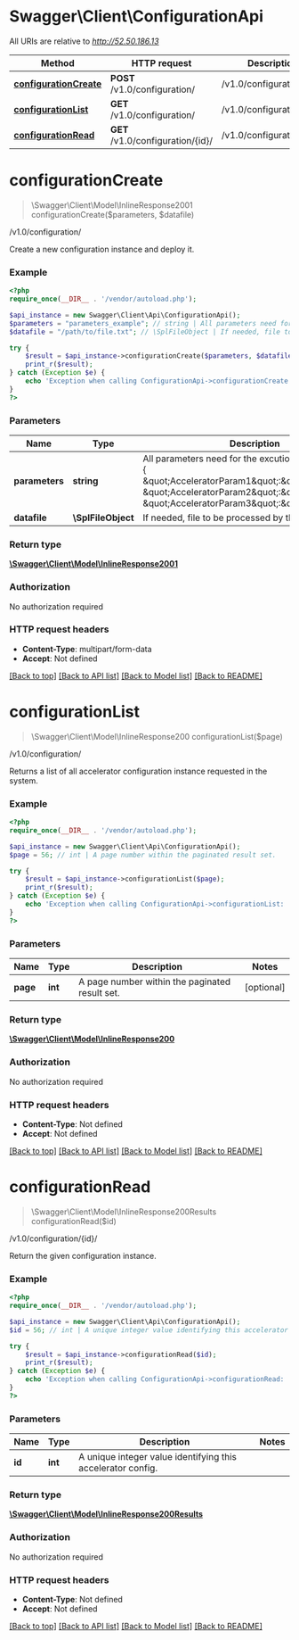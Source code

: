 # Swagger\Client\ConfigurationApi

All URIs are relative to *http://52.50.186.13*

Method | HTTP request | Description
------------- | ------------- | -------------
[**configurationCreate**](ConfigurationApi.md#configurationCreate) | **POST** /v1.0/configuration/ | /v1.0/configuration/
[**configurationList**](ConfigurationApi.md#configurationList) | **GET** /v1.0/configuration/ | /v1.0/configuration/
[**configurationRead**](ConfigurationApi.md#configurationRead) | **GET** /v1.0/configuration/{id}/ | /v1.0/configuration/{id}/


# **configurationCreate**
> \Swagger\Client\Model\InlineResponse2001 configurationCreate($parameters, $datafile)

/v1.0/configuration/

Create a new configuration instance and deploy it.

### Example
```php
<?php
require_once(__DIR__ . '/vendor/autoload.php');

$api_instance = new Swagger\Client\Api\ConfigurationApi();
$parameters = "parameters_example"; // string | All parameters need for the excution in JSON format : {     \"AcceleratorParam1\":\"value1\",    \"AcceleratorParam2\":\"value2\",    \"AcceleratorParam3\":\"value3\"}
$datafile = "/path/to/file.txt"; // \SplFileObject | If needed, file to be processed by the accelerator.

try {
    $result = $api_instance->configurationCreate($parameters, $datafile);
    print_r($result);
} catch (Exception $e) {
    echo 'Exception when calling ConfigurationApi->configurationCreate: ', $e->getMessage(), PHP_EOL;
}
?>
```

### Parameters

Name | Type | Description  | Notes
------------- | ------------- | ------------- | -------------
 **parameters** | **string**| All parameters need for the excution in JSON format : {     \&quot;AcceleratorParam1\&quot;:\&quot;value1\&quot;,    \&quot;AcceleratorParam2\&quot;:\&quot;value2\&quot;,    \&quot;AcceleratorParam3\&quot;:\&quot;value3\&quot;} | [optional]
 **datafile** | **\SplFileObject**| If needed, file to be processed by the accelerator. | [optional]

### Return type

[**\Swagger\Client\Model\InlineResponse2001**](../Model/InlineResponse2001.md)

### Authorization

No authorization required

### HTTP request headers

 - **Content-Type**: multipart/form-data
 - **Accept**: Not defined

[[Back to top]](#) [[Back to API list]](../../README.md#documentation-for-api-endpoints) [[Back to Model list]](../../README.md#documentation-for-models) [[Back to README]](../../README.md)

# **configurationList**
> \Swagger\Client\Model\InlineResponse200 configurationList($page)

/v1.0/configuration/

Returns a list of all accelerator configuration instance requested in the system.

### Example
```php
<?php
require_once(__DIR__ . '/vendor/autoload.php');

$api_instance = new Swagger\Client\Api\ConfigurationApi();
$page = 56; // int | A page number within the paginated result set.

try {
    $result = $api_instance->configurationList($page);
    print_r($result);
} catch (Exception $e) {
    echo 'Exception when calling ConfigurationApi->configurationList: ', $e->getMessage(), PHP_EOL;
}
?>
```

### Parameters

Name | Type | Description  | Notes
------------- | ------------- | ------------- | -------------
 **page** | **int**| A page number within the paginated result set. | [optional]

### Return type

[**\Swagger\Client\Model\InlineResponse200**](../Model/InlineResponse200.md)

### Authorization

No authorization required

### HTTP request headers

 - **Content-Type**: Not defined
 - **Accept**: Not defined

[[Back to top]](#) [[Back to API list]](../../README.md#documentation-for-api-endpoints) [[Back to Model list]](../../README.md#documentation-for-models) [[Back to README]](../../README.md)

# **configurationRead**
> \Swagger\Client\Model\InlineResponse200Results configurationRead($id)

/v1.0/configuration/{id}/

Return the given configuration instance.

### Example
```php
<?php
require_once(__DIR__ . '/vendor/autoload.php');

$api_instance = new Swagger\Client\Api\ConfigurationApi();
$id = 56; // int | A unique integer value identifying this accelerator config.

try {
    $result = $api_instance->configurationRead($id);
    print_r($result);
} catch (Exception $e) {
    echo 'Exception when calling ConfigurationApi->configurationRead: ', $e->getMessage(), PHP_EOL;
}
?>
```

### Parameters

Name | Type | Description  | Notes
------------- | ------------- | ------------- | -------------
 **id** | **int**| A unique integer value identifying this accelerator config. |

### Return type

[**\Swagger\Client\Model\InlineResponse200Results**](../Model/InlineResponse200Results.md)

### Authorization

No authorization required

### HTTP request headers

 - **Content-Type**: Not defined
 - **Accept**: Not defined

[[Back to top]](#) [[Back to API list]](../../README.md#documentation-for-api-endpoints) [[Back to Model list]](../../README.md#documentation-for-models) [[Back to README]](../../README.md)

